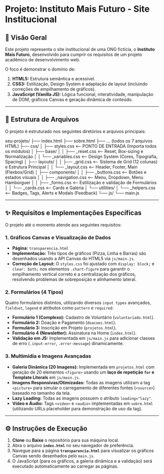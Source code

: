 # Projeto: Instituto Mais Futuro - Site Institucional

## 📄 Visão Geral

Este projeto representa o site institucional de uma ONG fictícia, o **Instituto Mais Futuro**, desenvolvido para cumprir os requisitos de um projeto acadêmico de desenvolvimento web.

O foco é demonstrar o domínio de:
1.  **HTML5:** Estrutura semântica e acessível.
2.  **CSS3:** Estilização, Design System e adaptação de layout (incluindo correções de empilhamento de gráficos).
3.  **JavaScript (Vanilla JS):** Lógica funcional, interatividade, manipulação de DOM, gráficos Canvas e geração dinâmica de conteúdo.

---

## 📂 Estrutura de Arquivos

O projeto é estruturado nos seguintes diretórios e arquivos principais:

seu-projeto/
├── index.html
├── sobre.html
├── ... (todos os 7 arquivos HTML)
├── css/
│   ├── styles.css             <-- PONTO DE ENTRADA (Importa todos os módulos)
│   ├── base/
│   │   ├── _reset.css         <-- Reset, Box-sizing e Normalização
│   │   └── _variables.css     <-- Design System (Cores, Tipografia, Spacing)
│   ├── layouts/
│   │   ├── _grid.css          <-- Sistema de Grid (12 colunas) e Estrutura Principal
│   │   └── _layout.css        <-- Header, Footer, Main (Flexbox/Grid)
│   ├── components/
│   │   ├── _buttons.css       <-- Botões e estados visuais
│   │   ├── _navigation.css    <-- Menu, Dropdown, Menu Hambúrguer
│   │   ├── _forms.css         <-- Estilização e validação de Formulários
│   │   └── _cards.css         <-- Cards e Galeria
│   └── utilities/
│       └── _helpers.css       <-- Badges, Tags, Alerts e Modals (Feedback)
└── js/
    └── main.js

---

## ✨ Requisitos e Implementações Específicas

O projeto até o momento atende aos seguintes requisitos:

### 1. Gráficos Canvas e Visualização de Dados
* **Página:** `transparencia.html`
* **Implementação:** Três tipos de gráficos (Pizza, Linha e Barras) são desenhados usando a API Canvas do HTML5 via `js/main.js`.
* **Correção de Layout:** O `styles.css` foi ajustado com `display: block;` e `clear: both;` nos elementos `.chart-figure` para garantir o empilhamento vertical correto e a centralização dos gráficos, resolvendo problemas de sobreposição e alinhamento lateral.

### 2. Formulários (4 Tipos)
Quatro formulários distintos, utilizando diversos `input types` avançados, `fieldset`, `legend` e atributos como `pattern` e `required`:
* **Formulário 1 (Complexo):** Cadastro de Voluntário (`voluntariado.html`).
* **Formulário 2:** Doação e Pagamento (`doacoes.html`).
* **Formulário 3:** Inscrição em Projeto (`projetos.html`).
* **Formulário 4 (Newsletter):** Assinatura na Home (`index.html`).
* **Validação em JS:** Implementada em `js/main.js` para adicionar classes de erro (`.input-error`, `.error-message`) dinamicamente.

### 3. Multimídia e Imagens Avançadas
* **Galeria Dinâmica (20 Imagens):** Implementada em `projetos.html` com geração de 20 elementos `<figure>` usando um **laço de repetição `for` e Template Literals** em `js/main.js`.
* **Imagens Responsivas/Otimizadas:** Todas as imagens utilizam a tag `<picture>` para simular o carregamento de diferentes fontes (`<source>`) baseado no tamanho da tela.
* **Lazy Loading:** Todas as imagens possuem o atributo `loading="lazy"`.
* **Vídeo e Áudio:** Tags `<video>` e `<audio>` implementadas em `sobre.html` (utilizando URLs placeholder para demonstração de uso da tag).

---

## ⚙️ Instruções de Execução

1.  **Clone** ou **Baixe** o repositório para sua máquina local.
2.  Abra o arquivo **`index.html`** no seu navegador de preferência.
3.  Navegue para a página **`transparencia.html`** para visualizar os gráficos Canvas sendo desenhados pelo `main.js`.
4.  O JavaScript (para os gráficos, a galeria dinâmica e a validação) será executado automaticamente ao carregar as páginas.